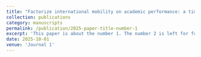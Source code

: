 ```yaml
---
title: "Factorize international mobility on academic performance: a time-varying DID method examining over 7million Chinese Scholars."
collection: publications
category: manuscripts
permalink: /publication/2025-paper-title-number-1
excerpt: 'This paper is about the number 1. The number 2 is left for future work.'
date: 2025-10-01
venue: 'Journal 1'
---
```

